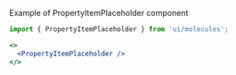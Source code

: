 Example of PropertyItemPlaceholder component
```jsx harmony
import { PropertyItemPlaceholder } from 'ui/molecules';

<>
  <PropertyItemPlaceholder />
</>
```
